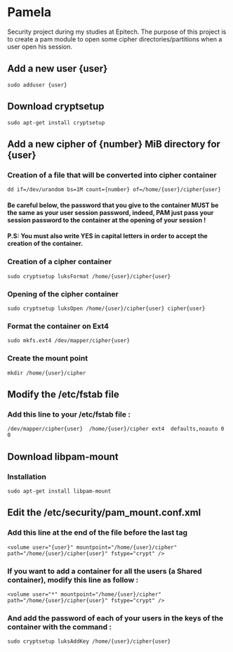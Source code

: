 # Pamela
Security project during my studies at Epitech.
The purpose of this project is to create a pam module to open some cipher directories/partitions when a user open his session.

## Add a new user {user}
``
sudo adduser {user}
``

## Download cryptsetup
``
sudo apt-get install cryptsetup
``
## Add a new cipher of {number} MiB directory for {user}
### Creation of a file that will be converted into cipher container
``
dd if=/dev/urandom bs=1M count={number} of=/home/{user}/cipher{user}
``

#### Be careful below, the password that you give to the container MUST be the same as your user session password, indeed, PAM just pass your session password to the container at the opening of your session !
#### P.S: You must also write YES in capital letters in order to accept the creation of the container.

### Creation of a cipher container
``
sudo cryptsetup luksFormat /home/{user}/cipher{user}
``

### Opening of the cipher container
``
sudo cryptsetup luksOpen /home/{user}/cipher{user} cipher{user}
``

### Format the container on Ext4
``
sudo mkfs.ext4 /dev/mapper/cipher{user}
``

### Create the mount point
``
mkdir /home/{user}/cipher
``

## Modify the /etc/fstab file
### Add this line to your /etc/fstab file :
``
/dev/mapper/cipher{user}  /home/{user}/cipher ext4  defaults,noauto 0 0
``

## Download libpam-mount
### Installation
``
sudo apt-get install libpam-mount
``

## Edit the /etc/security/pam_mount.conf.xml
### Add this line at the end of the file before the last tag </pam-mount>
``
<volume user="{user}" mountpoint="/home/{user}/cipher" path="/home/{user}/cipher{user}" fstype="crypt" />
``

### If you want to add a container for all the users (a Shared container), modify this line as follow :
``
<volume user="*" mountpoint="/home/{user}/cipher" path="/home/{user}/cipher{user}" fstype="crypt" />
``

### And add the password of each of your users in the keys of the container with the command :
``
sudo cryptsetup luksAddKey /home/{user}/cipher{user}
``
